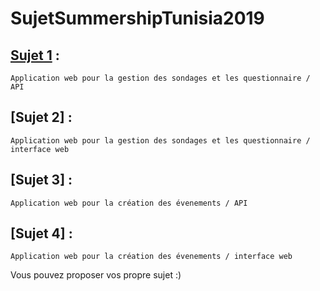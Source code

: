 # SujetSummershipTunisia2019

## [Sujet 1](/sujet1.md) :
    Application web pour la gestion des sondages et les questionnaire / API

## [Sujet 2] :
    Application web pour la gestion des sondages et les questionnaire / interface web

## [Sujet 3] :
    Application web pour la création des évenements / API

## [Sujet 4] :
    Application web pour la création des évenements / interface web


Vous pouvez proposer vos propre sujet :)